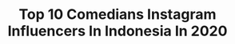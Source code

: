 ---
title: Top 10 Comedians Instagram Influencers In Indonesia In 2020
description: >-
  Find top comedians Instagram influencers in Indonesia in 2020. Most popular hashtags: #tiktok #viral #photoshoot.
platform: Instagram
hits: 37
text_top: Discover the top-rated Instagram profiles on inBeat.
text_bottom: Our search engine holds 37 Instagram influencers like this in Indonesia for you to work with.
profiles:
  - username: "kikysaputrii"
    fullname: >-
      Kiky Saputri
    bio: >-
      Standup Comedian. On / Off Air : 0812 8409 2626 (Pri)
    location: "Indonesia"
    followers: 341652
    engagement: 985
    commentsToLikes: 0.015182
    id: ck5chh7jjqrwq0i11wwgr3cbr
    verified: true
    hashtags: "#tiktokindonesia, #yowisbentheseries, #wetvoriginal, #ngepopmie"
  - username: "aryanovrianus"
    fullname: >-
      Arya Novrianus —アルヤ•
    bio: >-
      Life is fun, it all depends on how you enjoy it. | Comedian | Writer | Podcaster 🎙️: #RomanceDawn — Selasa & Kamis, di @noice.id 🔊
    location: "Indonesia"
    followers: 18400
    engagement: 279
    commentsToLikes: 0.017520
    id: ck5c803sf8igy0i11ionamp16
    verified: false
    hashtags: "#romancedawn, #ciaah, #ghibah, #marcothephoenix"
  - username: "maswiraaa"
    fullname: >-
      Wira Sirajati
    bio: >-
      📷 Through The Future with @apresiasiid 😀 Need MC, Creator & Comedian, DM!
    location: "Indonesia"
    followers: 5940
    engagement: 356
    commentsToLikes: 0.079157
    id: ck0u9t6ftaldi0i1908u288z2
    verified: false
    hashtags: "#menikmatiindonesia, #covid19, #apresiasiindonesia, #viral"
  - username: "meet_037"
    fullname: >-
      MEET_037 🔥
    bio: >-
      Rajasthan India | Actor | Comedian | Model | Entertainer Tiktok ID: Meet_037 🎂 30 may
    location: "Indonesia"
    followers: 22628
    engagement: 2124
    commentsToLikes: 0.035397
    id: ck8wf67cgf6zu0j780tr701zt
    verified: false
    hashtags: "#keepsuporting, #photoshoot, #videoselfie, #mensfashion"
  - username: "memedaengg"
    fullname: >-
      SARJANA STARSYNDROME
    bio: >-
      Im Not Selebgram, Just A Comedian! ✨Pontienak-Xmantanbarat 🌈MC & Komedian On Mic @standupindo_ptk 🌸Part of @drapon.id 🌵Bussinesinquiries: Klink kink👇
    location: "Indonesia"
    followers: 24137
    engagement: 433
    commentsToLikes: 0.010690
    id: ck15sdbcmcfkf0i192rl3cpdy
    verified: false
    hashtags: "#lemaripontianak, #cucigudangpontianak, #sofapontianak, #tribunpontianak"
  - username: "rigensih"
    fullname: >-
      Rigen Rakelna
    bio: >-
      Stand up comedian, Aktor, Host, MC, Youtuber. Singer, Magician | CEO of @dapur_angrygen | CP: 08128881654 (Sari)
    location: "Indonesia"
    followers: 124853
    engagement: 701
    commentsToLikes: 0.016881
    id: ck6uc1mvlcyui0j715zmvvdx2
    verified: false
    hashtags: "#vape, #lakleyliquid, #gjlsentertainment, #kebangkitanumkm"
  - username: "praz_teguh"
    fullname: >-
      Praz Teguh
    bio: >-
      Stand Up Comedian Digital Manager : 087783174293 (Evan) Endorsement /PP : 082283026624 (Niki)
    location: "Indonesia"
    followers: 319393
    engagement: 336
    commentsToLikes: 0.010386
    id: ck0w5u2ne5fze0i19lswn17nl
    verified: false
    hashtags: "#pacahparuikrantau, #pacahparuik, #rantau, #majuterus"
  - username: "cokipardede666"
    fullname: >-
      Reza Pardede
    bio: >-
      Stand Up Comedian Trouble maker @horus.Wears @Majelislucuindonesia Business : +6287821742739 Diaz +628128881654 Sari
    location: "Indonesia"
    followers: 314879
    engagement: 970
    commentsToLikes: 0.018717
    id: ck5qakm8jgw3x0i11ngvge43n
    verified: false
    hashtags: "#pubgmobileindo, #blackpink, #rpbungadeposito, #shoppeid"
  - username: "grayhan10"
    fullname: >-
      Gusti Rayhan Gibayus
    bio: >-
      It’s not a stupid comedian section. — @diolafrada / @srnproduction / @santiagopodcast / Email for digital inquiries❗️
    location: "Indonesia"
    followers: 123457
    engagement: 1239
    commentsToLikes: 0.006818
    id: ck5hqaqiassll0i11qsybwd6a
    verified: true
    hashtags: "#patunganuntukberbagithr, #patunganberbagithr, #virtualphotoshoot, #warkopdkireborn"
  - username: "funholicanki"
    fullname: >-
      ANKITA
    bio: >-
      Actor ♥️ Comedian Thanks for being a part of my life Call me #Anki Artist Managed by @joydebxtut
    location: "Indonesia"
    followers: 23672
    engagement: 605
    commentsToLikes: 0.021309
    id: ck15tcqkthggy0i19euembdic
    verified: false
    hashtags: "#kolkatasutra, #reelsinstagram, #kolkatabuzz, #anki"
---